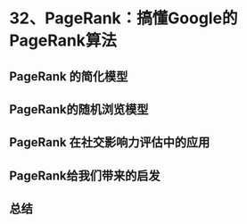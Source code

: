 # 32、PageRank：搞懂Google的PageRank算法

##  PageRank 的简化模型

## PageRank的随机浏览模型

## PageRank 在社交影响力评估中的应用

## PageRank给我们带来的启发

## 总结
